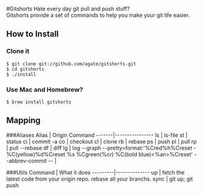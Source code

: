 #Gitshorts
Hate every day git pull and push stuff?  
Gitshorts provide a set of commands to help you make your git life easier.

## How to Install
### Clone it
```
$ git clone git://github.com/agate/gitshorts.git
$ cd gitshorts
$ ./install
```
### Use Mac and Homebrew?
```
$ brew install gitshorts
```

## Mapping
###Aliases
 Alias | Origin Command
-------|----------------
 ls    | ls-file
 st    | status
 ci    | commit -a
 co    | checkout
 cl    | clone
 rb    | rebase
 ps    | push
 pl    | pull
 rp    | pull --rebase
 df    | diff
 lg    | log --graph --pretty=format:'%Cred%h%Creset -%C(yellow)%d%Creset %s %Cgreen(%cr) %C(bold blue)<%an>%Creset' --abbrev-commit -- |

###Utils
 Command | What it does
---------|--------------
 up      | fetch the latest code from your origin repo. rebase all your branchs.
 sync    | git up; git push
